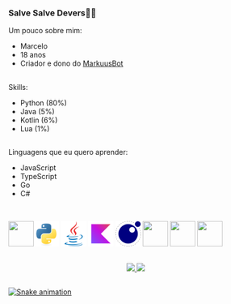 ### Salve Salve Devers👋👋

Um pouco sobre mim:
- Marcelo
- 18 anos
- Criador e dono do <a href="https://www.github.com/MarkuusBot/MarkuusBot">MarkuusBot</a>

##

Skills:
- Python (80%)
- Java (5%)
- Kotlin (6%)
- Lua (1%)

##

Linguagens que eu quero aprender:

- JavaScript
- TypeScript
- Go
- C#

##

<div style="display: inline_block"><br>
  <img align="left" src="https://cdn.discordapp.com/avatars/485801281621852175/63a336f5d4193598712aa7075912bd94.png?size=1024" height="50" width="50">
  <img src="https://raw.githubusercontent.com/devicons/devicon/master/icons/python/python-original.svg" width="50" height="50">
  <img src="https://raw.githubusercontent.com/devicons/devicon/master/icons/java/java-original.svg" height="50" width="50"/>
  <img src="https://raw.githubusercontent.com/devicons/devicon/master/icons/kotlin/kotlin-original.svg" height="50" width="50"/>
  <img src="https://raw.githubusercontent.com/devicons/devicon/master/icons/lua/lua-original.svg" height="50" width="50"/>
  <img src="https://cdn.jsdelivr.net/gh/devicons/devicon/icons/vscode/vscode-original.svg" height="50" width="50"/>
  <img src="https://cdn.jsdelivr.net/gh/devicons/devicon/icons/html5/html5-original-wordmark.svg" height="50" width="50"/>
  <img src="https://cdn.jsdelivr.net/gh/devicons/devicon/icons/mongodb/mongodb-original-wordmark.svg" height="50" width="50"/>
</div>

##

<div align="center">
  <a href="https://github.com/Marciel404">
  <img height="150em" src="https://github-readme-stats.vercel.app/api/top-langs/?username=marciel404&layout=compact&langs_count=7&theme=dark"/>
  <img height="150em" src="https://github-readme-stats.vercel.app/api?username=marciel404&show_icons=true&theme=dark&include_all_commits=true&count_private=true"/>
</div>

##

  ![Snake animation](https://github.com/Marciel404/Marciel404/blob/output/github-contribution-grid-snake.svg)
